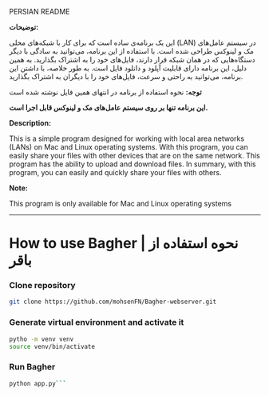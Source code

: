 PERSIAN README


**توضیحات:**

این یک برنامه‌ی ساده است که برای کار با شبکه‌های محلی (LAN) در سیستم عامل‌های مک و لینوکس طراحی شده است. با استفاده از این برنامه، می‌توانید به سادگی با دیگر دستگاه‌هایی که در همان شبکه قرار دارند، فایل‌های خود را به اشتراک بگذارید. به همین دلیل، این برنامه دارای قابلیت آپلود و دانلود فایل است. به طور خلاصه، با داشتن این برنامه، می‌توانید به راحتی و سرعت، فایل‌های خود را با دیگران به اشتراک بگذارید.


**توجه:** نحوه استفاده از برنامه در انتهای همین فایل نوشته شده است

**این برنامه تنها بر روی سیستم عامل‌های مک و لینوکس قابل اجرا است.**

**Description:**

This is a simple program designed for working with local area networks (LANs) on Mac and Linux operating systems. With this program, you can easily share your files with other devices that are on the same network. This program has the ability to upload and download files. In summary, with this program, you can easily and quickly share your files with others.

**Note:**

This program is only available for Mac and Linux operating systems

---

# How to use Bagher | نحوه استفاده از باقر
### Clone repository
```bash
git clone https://github.com/mohsenFN/Bagher-webserver.git
```

### Generate virtual environment and activate it
```bash
pytho -m venv venv
source venv/bin/activate
```

### Run Bagher
```bash
python app.py```
